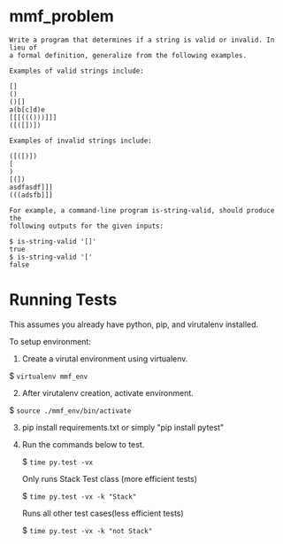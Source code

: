 mmf_problem
===========

	Write a program that determines if a string is valid or invalid. In lieu of
	a formal definition, generalize from the following examples.

	Examples of valid strings include:

	[]
	()
	()[]
	a(b[c]d)e
	[[[((()))]]]
	([([])])
	 
	Examples of invalid strings include:

	([([)])
	[
	)
	[(])
	asdfasdf]]]
	(((adsfb]]]

	For example, a command-line program is-string-valid, should produce the 
	following outputs for the given inputs:

	$ is-string-valid '[]'
	true
	$ is-string-valid '['
	false

Running Tests
=============

This assumes you already have python, pip, and virutalenv installed.

To setup environment:

1. Create a virutal environment using virtualenv. 

  $ ``virtualenv mmf_env``
  
2. After virutalenv creation, activate environment. 

  $ ``source ./mmf_env/bin/activate``
  
3. pip install requirements.txt or simply "pip install pytest"

4. Run the commands below to test. 

    $ ``time py.test -vx``
    
    Only runs Stack Test class (more efficient tests)
    
    $ ``time py.test -vx -k "Stack"``
    
    Runs all other test cases(less efficient tests)
    
    $ ``time py.test -vx -k "not Stack"``
